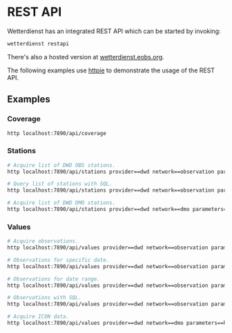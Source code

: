 # REST API

Wetterdienst has an integrated REST API which can be started by invoking:

```bash
wetterdienst restapi
```

There's also a hosted version at [wetterdienst.eobs.org](wetterdienst.eobs.org).

The following examples use [httpie](https://github.com/httpie/cli) to demonstrate the usage of the REST API.

## Examples

### Coverage

```bash
http localhost:7890/api/coverage
```

### Stations

```bash
# Acquire list of DWD OBS stations.
http localhost:7890/api/stations provider==dwd network==observation parameters==daily/kl periods==recent all==true

# Query list of stations with SQL.
http localhost:7890/api/stations provider==dwd network==observation parameters==daily/kl periods==recent sql=="lower(name) LIKE lower('%dresden%');"

# Acquire list of DWD DMO stations.
http localhost:7890/api/stations provider==dwd network==dmo parameters==hourly/icon/temperature_air_mean_2m periods==recent all==true
```

### Values

```bash
# Acquire observations.
http localhost:7890/api/values provider==dwd network==observation parameters==daily/kl periods==recent station==1048,4411

# Observations for specific date.
http localhost:7890/api/values provider==dwd network==observation parameters==daily/kl periods==recent station==1048,4411 date==2020-08-01

# Observations for date range.
http localhost:7890/api/values provider==dwd network==observation parameters==daily/kl periods==recent station==1048,4411 date==2020-08-01/2020-08-05

# Observations with SQL.
http localhost:7890/api/values provider==dwd network==observation parameters==daily/kl periods==recent station==1048,4411 shape=="wide" sql=="temperature_air_max_2m < 2.0;"

# Acquire ICON data.
http localhost:7890/api/values provider==dwd network==dmo parameters==hourly/icon/temperature_air_mean_2m station==01001 date==2024-05-27
```
